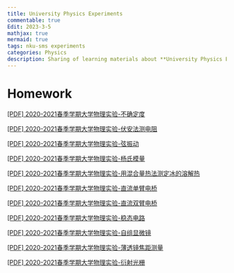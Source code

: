 ```yaml
---
title: University Physics Experiments
commentable: true
Edit: 2023-3-5
mathjax: true
mermaid: true
tags: nku-sms experiments
categories: Physics
description: Sharing of learning materials about **University Physics Experiments** course, in 2021 Spring semester.
---
```


# Homework

<p><a href="https://ssskz.github.io/materials/大学物理实验/不确定度.pdf" target="_blank">[PDF] 2020-2021春季学期大学物理实验-不确定度 </a></p>

<p><a href="https://ssskz.github.io/materials/大学物理实验/伏安法测电阻.pdf" target="_blank">[PDF] 2020-2021春季学期大学物理实验-伏安法测电阻 </a></p>

<p><a href="https://ssskz.github.io/materials/大学物理实验/弦振动.pdf" target="_blank">[PDF] 2020-2021春季学期大学物理实验-弦振动 </a></p>

<p><a href="https://ssskz.github.io/materials/大学物理实验/杨氏模量.pdf" target="_blank">[PDF] 2020-2021春季学期大学物理实验-杨氏模量 </a></p>

<p><a href="https://ssskz.github.io/materials/大学物理实验/用混合量热法测定冰的溶解热.pdf" target="_blank">[PDF] 2020-2021春季学期大学物理实验-用混合量热法测定冰的溶解热 </a></p>

<p><a href="https://ssskz.github.io/materials/大学物理实验/直流单臂电桥.pdf" target="_blank">[PDF] 2020-2021春季学期大学物理实验-直流单臂电桥 </a></p>

<p><a href="https://ssskz.github.io/materials/大学物理实验/直流双臂电桥.pdf" target="_blank">[PDF] 2020-2021春季学期大学物理实验-直流双臂电桥 </a></p>

<p><a href="https://ssskz.github.io/materials/大学物理实验/稳态电路.pdf" target="_blank">[PDF] 2020-2021春季学期大学物理实验-稳态电路 </a></p>

<p><a href="https://ssskz.github.io/materials/大学物理实验/自组显微镜.pdf" target="_blank">[PDF] 2020-2021春季学期大学物理实验-自组显微镜 </a></p>

<p><a href="https://ssskz.github.io/materials/大学物理实验/薄透镜焦距测量.pdf" target="_blank">[PDF] 2020-2021春季学期大学物理实验-薄透镜焦距测量 </a></p>

<p><a href="https://ssskz.github.io/materials/大学物理实验/衍射光栅.pdf" target="_blank">[PDF] 2020-2021春季学期大学物理实验-衍射光栅 </a></p>
